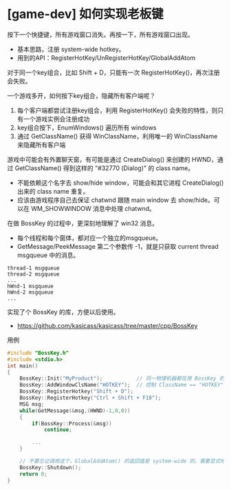 # [game-dev] 如何实现老板键

按下一个快捷键，所有游戏窗口消失。再按一下，所有游戏窗口出现。

 * 基本思路，注册 system-wide hotkey。
 * 用到的API：RegisterHotKey/UnRegisterHotKey/GlobalAddAtom

对于同一个key组合，比如 Shift + D，只能有一次 RegisterHotKey()，再次注册会失败。

一个游戏多开，如何按下key组合，隐藏所有客户端呢？

 1. 每个客户端都尝试注册key组合，利用 RegisterHotKey() 会失败的特性，则只有一个游戏实例会注册成功
 2. key组合按下，EnumWindows() 遍历所有 windows
 3. 通过 GetClassName() 获得 WinClassName，利用唯一的 WinClassName 来隐藏所有客户端

游戏中可能会有外置聊天窗，有可能是通过 CreateDialog() 来创建的 HWND，通过 GetClassName() 得到这样的 "#32770 (Dialog)" 的 class name。

 * 不能依赖这个名字去 show/hide window，可能会和其它进程 CreateDialog() 出来的 class name 重复。
 * 应该由游戏程序自己去保证 chatwnd 跟随 main window 去 show/hide。可以在 WM_SHOWWINDOW 消息中处理 chatwnd。

在做 BossKey 的过程中，更深刻地理解了 win32 消息。

 * 每个线程和每个窗体，都对应一个独立的msgqueue。
 * GetMessage/PeekMessage 第二个参数传 -1，就是只获取 current thread msgqueue 中的消息。

```
thread-1 msgqueue
thread-2 msgqueue
...
hWnd-1 msgqueue
hWnd-2 msgqueue
...
```

实现了个 BossKey 的库，方便以后使用。

 * https://github.com/kasicass/kasicass/tree/master/cpp/BossKey

用例

```C++
#include "BossKey.h"
#include <stdio.h>
int main()
{
    BossKey::Init("MyProduct");           // 同一物理机器都在用 BossKey 的时候，用来区别
    BossKey::AddWindowClsName("HOTKEY");  // 控制 ClassName == "HOTKEY" 的窗体
    BossKey::RegisterHotkey("Shift + D");
    BossKey::RegisterHotkey("Ctrl + Shift + F10");
    MSG msg;
    while(GetMessage(&msg,(HWND)-1,0,0))
    {
        if(BossKey::Process(&msg))
            continue;

        ...
    }

    // 不要忘记调用这个，GlobalAddAtom() 的返回值是 system-wide 的，需要显式地注销
    BossKey::Shutdown();
    return 0; 
}
```
